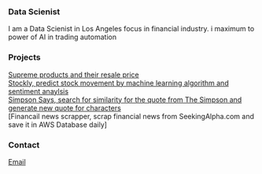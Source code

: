 ###  Data Scienist

I am a Data Scienist in Los Angeles focus in financial industry. i maximum to power of AI in trading automation

### Projects

[Supreme products and their resale price](supreme)  
[Stockly, predict stock movement by machine learning algorithm and sentiment anaylsis](https://getstockly.com/)  
[Simpson Says, search for similarity for the quote from The Simpson and generate new quote for characters](https://simpsonssays.netlify.com/)  
[Financail news scrapper, scrap financial news from SeekingAlpha.com and save it in AWS Database daily]  

### Contact

[Email](mailto:hpshing@gmail.com)
